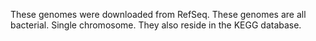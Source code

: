 These genomes were downloaded from RefSeq. These genomes are all bacterial. Single chromosome. They also reside in the KEGG database.
